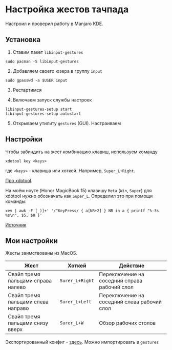 # Настройка жестов тачпада

Настроил и проверил работу в Manjaro KDE.

## Установка

1. Ставим пакет `libinput-gestures`
```shell
sudo pacman -S libinput-gestures
```

2. Добавляем своего юзера в группу `input`
```shell
sudo gpasswd -a $USER input
```

3. Рестартимся

4. Включаем запуск службы настроек
```
libinput-gestures-setup start
libinput-gestures-setup autostart
```

5. Открываем утилиту `gestures` (GUI). Настраиваем

## Настройки

Чтобы забиндить на жест комбинацию клавиш, используем команду

```
xdotool key <keys>
```

где `<keys>` - клавиша или хоткей. Например, `Super_L+Right`.

[Про xdotool](https://man.archlinux.org/man/xdotool.1).

На моём ноуте (Honor MagicBook 15) клавишу `Meta` (`Win`, `Super`) для xdotool нужно обозначать как `Super_L`. Определил это при помощи команды:
```shell
xev | awk -F'[ )]+' '/^KeyPress/ { a[NR+2] } NR in a { printf "%-3s %s\n", $5, $8 }'
```
[Источник](https://wiki.archlinux.org/title/Keyboard_input#Identifying_keycodes_in_Xorg)

## Мои настройки

Жесты заимствованы из MacOS.

| Жест                               | Хоткей          | Действие                                     |
|------------------------------------|-----------------|----------------------------------------------|
| Свайп тремя пальцами справа налево | `Surer_L+Right` | Переключение на соседний справа рабочий слол |
| Свайп тремя пальцами слева направо | `Surer_L+Left`  | Переключение на соседний слева рабочий слол  |
| Свайп тремя пальцами снизу вверх   | `Surer_L+W`     | Обзор рабочих столов                         |

Экспортированный конфиг - [здесь](./Gestures.conf). Можно импортировать в `gestures`

